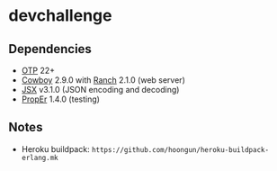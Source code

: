 # devchallenge

## Dependencies

* [OTP](https://github.com/erlang/otp) 22+
* [Cowboy](https://github.com/ninenines/cowboy) 2.9.0 with [Ranch](https://github.com/ninenines/ranch) 2.1.0 (web server)
* [JSX](https://github.com/talentdeficit/jsx) v3.1.0 (JSON encoding and decoding)
* [PropEr](https://github.com/proper-testing/proper) 1.4.0 (testing)

## Notes

* Heroku buildpack: `https://github.com/hoongun/heroku-buildpack-erlang.mk`

